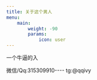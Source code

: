 ```yaml
---
title: 关于这个男人
menu:
    main: 
        weight: -90
        params:
            icon: user
---
```


一个牛逼的入

微信/Qq:315309910----
tg:@qqivy
